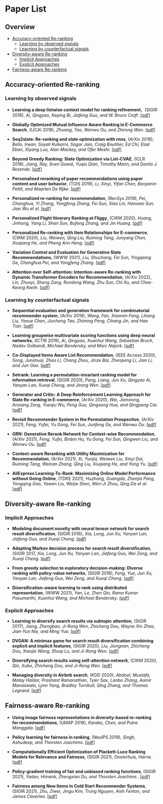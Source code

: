 # Paper List


## Overview
* [Accuracy-oriented Re-ranking](#accuracy-oriented-re-ranking)
    * [Learning by observed signals](#learning-by-observed-signals)
    * [Learning by counterfactual signals](#learning-by-counterfactual-signals)
* [Diversity-aware Re-ranking](#diversity-aware-re-ranking)
    * [Implicit Approaches](#implicit-approaches)
    * [Explicit Approaches](#explicit-approaches)
* [Fairness-aware Re-ranking](#fairness-aware-re-ranking)

## Accuracy-oriented Re-ranking
### Learning by observed signals

* __Learning a deep listwise context model for ranking refinement__，(SIGIR 2018), _Ai, Qingyao, Keping Bi, Jiafeng Guo, and W. Bruce Croft_. [[pdf]](https://dl.acm.org/doi/pdf/10.1145/3209978.3209985) 

* __Globally Optimized Mutual Influence Aware Ranking in E-Commerce Search__, (IJCAI 2018), _Zhuang, Tao, Wenwu Ou, and Zhirong Wan_. [[pdf]](https://www.ijcai.org/proceedings/2018/0518.pdf) 

* __Seq2slate: Re-ranking and slate optimization with rnns__, (ArXiv 2018), _Bello, Irwan, Sayali Kulkarni, Sagar Jain, Craig Boutilier, Ed Chi, Elad Eban, Xiyang Luo, Alan Mackey, and Ofer Meshi_. [[pdf]](https://arxiv.org/pdf/1810.02019.pdf) 

* __Beyond Greedy Ranking: Slate Optimization via List-CVAE__, (ICLR 2018), _Jiang, Ray, Sven Gowal, Yuqiu Qian, Timothy Mann, and Danilo J. Rezende_. [[pdf]](https://arxiv.org/pdf/1803.01682.pdf) 

* __Personalised reranking of paper recommendations using paper content and user behavior__, (TOIS 2019), _Li, Xinyi, Yifan Chen, Benjamin Pettit, and Maarten De Rijke_. [[pdf]](https://dl.acm.org/doi/pdf/10.1145/3312528?casa_token=8TYxtgF2MP0AAAAA:_PV20nMRTk6gSiQVC70AFWliFkYFK_Yrk0z--VZ3JC_CzqbwzHTJLVFeAagKWvvzVpMuhlY-2CxcFA) 

* __Personalized re-ranking for recommendation__, (RecSys 2019), _Pei, Changhua, Yi Zhang, Yongfeng Zhang, Fei Sun, Xiao Lin, Hanxiao Sun, Jian Wu et al_. [[pdf]](https://dl.acm.org/doi/pdf/10.1145/3298689.3347000?casa_token=YLgQvHaEfpUAAAAA:f_Z-mefy-ws_s0Vg_mZu-g6IEAA2I-VcsNFg56PPDf-jbU0Pl2WbaY7galB0N73WqjrqTr4KmZkUcw) 

* __Personalized Flight Itinerary Ranking at Fliggy__, (CIKM 2020), _Huang, Jinhong, Yang Li, Shan Sun, Bufeng Zhang, and Jin Huang_. [[pdf]](https://dl.acm.org/doi/pdf/10.1145/3340531.3412735?casa_token=N25_yCSF44kAAAAA:xC6XqmfkcQorZgNnip8hgDaUYFTOp_VOMKBgTSLXLjueFVu3kaax9m1LGCO9ZVgluOdf0To5CxLf7Q) 

* __Personalized Re-ranking with Item Relationships for E-commerce__, (CIKM 2020), _Liu, Weiwen, Qing Liu, Ruiming Tang, Junyang Chen, Xiuqiang He, and Pheng Ann Heng_. [[pdf]](https://dl.acm.org/doi/pdf/10.1145/3340531.3412332?casa_token=yHkSC9M-bpEAAAAA:_knfgZwDd9ZthI6k75nmqWLgjya6GEwHyvr2UoNSvejM2FItqYBk9JhOc8IWcyoojrgXZW69n2LdTQ) 


* __Variation Control and Evaluation for Generative Slate Recommendations__, (WWW 2021), _Liu, Shuchang, Fei Sun, Yingqiang Ge, Changhua Pei, and Yongfeng Zhang_. [[pdf]](https://dl.acm.org/doi/pdf/10.1145/3442381.3449864?casa_token=HDI6HLJpIX4AAAAA:mi0c7XsJb8uFz7QKCB6RGfB7mFM9D58UibMpj5FkuPqz6dzG3HIh4BpQTdVC9QJoUJsPx7CuiSXocw) 

* __Attention over Self-attention: Intention-aware Re-ranking with Dynamic Transformer Encoders for Recommendation__, (ArXiv 2022), _Lin, Zhuoyi, Sheng Zang, Rundong Wang, Zhu Sun, Chi Xu, and Chee-Keong Kwoh_. [[pdf]](https://arxiv.org/pdf/2201.05333.pdf) 

### Learning by counterfactual signals


* __Sequential evaluation and generation framework for combinatorial recommender system__, (ArXiv 2019), _Wang, Fan, Xiaomin Fang, Lihang Liu, Yaxue Chen, Jiucheng Tao, Zhiming Peng, Cihang Jin, and Hao Tian_. [[pdf]](https://arxiv.org/pdf/1902.00245.pdf?ref=https://githubhelp.com) 

* __Learning groupwise multivariate scoring functions using deep neural networks__, (ICTIR 2019), _Ai, Qingyao, Xuanhui Wang, Sebastian Bruch, Nadav Golbandi, Michael Bendersky, and Marc Najork_. [[pdf]](https://dl.acm.org/doi/pdf/10.1145/3341981.3344218) 

* __Co-Displayed Items Aware List Recommendation__, (IEEE Access 2020), _Song, Junshuai, Zhao Li, Chang Zhou, Jinze Bai, Zhenpeng Li, Jian Li, and Jun Gao_. [[pdf]](https://ieeexplore.ieee.org/stamp/stamp.jsp?arnumber=9052461) 

* __Setrank: Learning a permutation-invariant ranking model for information retrieval__, (SIGIR 2020), _Pang, Liang, Jun Xu, Qingyao Ai, Yanyan Lan, Xueqi Cheng, and Jirong Wen_. [[pdf]](https://dl.acm.org/doi/pdf/10.1145/3397271.3401104?casa_token=MZQmPBqZ-_0AAAAA:Ynip1qaF0b4fcSinCbfcJllBmpmIwjlspqzULUIIS2wXWFYl6l1w2fA31SXAol1-jZr6fPpO8TN7vw) 

* __Generator and Critic: A Deep Reinforcement Learning Approach for Slate Re-ranking in E-commerce__, (ArXiv 2020), _Wei, Jianxiong, Anxiang Zeng, Yueqiu Wu, Peng Guo, Qingsong Hua, and Qingpeng Cai_. [[pdf]](https://arxiv.org/pdf/2005.12206.pdf) 

* __Revisit Recommender System in the Permutation Prospective__, (ArXiv 2021), _Feng, Yufei, Yu Gong, Fei Sun, Junfeng Ge, and Wenwu Ou_. [[pdf]](https://arxiv.org/pdf/2102.12057.pdf) 

* __GRN: Generative Rerank Network for Context-wise Recommendation__, (ArXiv 2021), _Feng, Yufei, Binbin Hu, Yu Gong, Fei Sun, Qingwen Liu, and Wenwu Ou_. [[pdf]](https://arxiv.org/pdf/2104.00860.pdf) 


* __Context-aware Reranking with Utility Maximization for Recommendation__, (ArXiv 2021), _Xi, Yunjia, Weiwen Liu, Xinyi Dai, Ruiming Tang, Weinan Zhang, Qing Liu, Xiuqiang He, and Yong Yu_. [[pdf]](https://arxiv.org/pdf/2110.09059.pdf) 

* __AliExpress Learning-To-Rank: Maximizing Online Model Performance without Going Online__, (TDKE 2021), _Huzhang, Guangda, Zhenjia Pang, Yongqing Gao, Yawen Liu, Weijie Shen, Wen-Ji Zhou, Qing Da et al_. [[pdf]](https://ieeexplore.ieee.org/stamp/stamp.jsp?arnumber=9495161&casa_token=phJ-uT1T8TcAAAAA:8bSWyJtWjs9f55MIsUvmpM_cdTDR7aRg-gnG1TGf-II428XrkcN9NN6CszedtCtpkwkO_wgQyg&tag=1) 





## Diversity-aware Re-ranking

### Implicit Approaches

* __Modeling document novelty with neural tensor network for search result diversification__, (SIGIR 2016), _Xia, Long, Jun Xu, Yanyan Lan, Jiafeng Guo, and Xueqi Cheng_. [[pdf]](https://dl.acm.org/doi/pdf/10.1145/2911451.2911498?casa_token=1ER68Z_VUt8AAAAA:CoHIiuLTrXlDxHXB0Cwdlxz6VtJEpH4Iv7s2ASQ6g0n1WYsnnFz48m09wluLbBoAFeLw6E4zpcfx3g) 

* __Adapting Markov decision process for search result diversification__, (SIGIR 2017, _Xia, Long, Jun Xu, Yanyan Lan, Jiafeng Guo, Wei Zeng, and Xueqi Cheng_. [[pdf]](https://dl.acm.org/doi/pdf/10.1145/3077136.3080775?casa_token=D7p6_EICDocAAAAA:ySUupBBu2jcLjOiQAPfmNcE5eM9VfOX8ZJXLTI_RvM3ndDogAEG9A5KaAjGYv-L5WcvqjF5no8xc1g) 

* __From greedy selection to exploratory decision-making: Diverse ranking with policy-value networks__, (SIGIR 2018), _Feng, Yue, Jun Xu, Yanyan Lan, Jiafeng Guo, Wei Zeng, and Xueqi Cheng_. [[pdf]](https://dl.acm.org/doi/pdf/10.1145/3209978.3209979) 

* __Diversification-aware learning to rank using distributed representation__, (WWW 2021), _Yan, Le, Zhen Qin, Rama Kumar Pasumarthi, Xuanhui Wang, and Michael Bendersky_. [[pdf]](https://dl.acm.org/doi/pdf/10.1145/3442381.3449831?casa_token=AmDHmrD0SuIAAAAA:J17u8EChXpVYpkm7JOcd71l15B2LlJQnzIY5DduV0GOh4btiHnAwytp1tqQBx_5IPWzoKmbi4ekwNA) 

### Explicit Approaches

* __Learning to diversify search results via subtopic attention__, (SIGIR 2017), _Jiang, Zhengbao, Ji-Rong Wen, Zhicheng Dou, Wayne Xin Zhao, Jian-Yun Nie, and Ming Yue_. [[pdf]](https://dl.acm.org/doi/pdf/10.1145/3077136.3080805?casa_token=dq9HBxnzzkoAAAAA:4PvJ2d9U6lvIW2sLWdBHMcOazy-k1_e_bMHzHm0YN7EgDBk0IT5EGIFWWjfx8Ifojs8SOaiSch2FLA) 


* __DVGAN: A minimax game for search result diversification combining explicit and implicit features__, (SIGIR 2020), _Liu, Jiongnan, Zhicheng Dou, Xiaojie Wang, Shuqi Lu, and Ji-Rong Wen_. [[pdf]](https://dl.acm.org/doi/pdf/10.1145/3397271.3401084?casa_token=tVKJs-6Fc8QAAAAA:Z98BPi8rWTPp8_Ton_JX969bw5ZhQd4o6wXvmO3aSc4uAacosQs-N4OsWvgj9KrkmU7UWCnNiStTMw) 

* __Diversifying search results using self-attention network__, (CIKM 2020), _Qin, Xubo, Zhicheng Dou, and Ji-Rong Wen_. [[pdf]](https://dl.acm.org/doi/pdf/10.1145/3340531.3411914?casa_token=lpyMjM-ZjaYAAAAA:3n2qeg_edGNimO84OXgHA4ya3R1MxqwOxYE1tnX5xlDL7hlKDawYtXbM8XXfbA4Ks_qstAs5KMImVQ) 

* __Managing diversity in Airbnb search__, (KDD 2020), _Abdool, Mustafa, Malay Haldar, Prashant Ramanathan, Tyler Sax, Lanbo Zhang, Aamir Manaswala, Lynn Yang, Bradley Turnbull, Qing Zhang, and Thomas Legrand_. [[pdf]](https://dl.acm.org/doi/pdf/10.1145/3394486.3403345?casa_token=-pdIr0hXuEkAAAAA:KhXY8JME8_FYIXNUFZFWtrEmvD_QiAMpYvltwJ9aXMGJXTNevh1DjYRyj7ZigFiaOph8kIhb8egwCQ) 

## Fairness-aware Re-ranking


* __Using image fairness representations in diversity-based re-ranking for recommendations__, (UMAP 2018), _Karako, Chen, and Putra Manggala_. [[pdf]](https://dl.acm.org/doi/pdf/10.1145/3213586.3226206?casa_token=zwlfoyDpOs0AAAAA:umTNePRI3Pmb5gEgulHg5OSa3ewnIU9PCduxiGSqS2rMxOijBXRKnR7lm0rXW-8crr70iMJYFWqkvw) 

* __Policy learning for fairness in ranking__, (NeuIPS 2019), _Singh, Ashudeep, and Thorsten Joachims_. [[pdf]](https://proceedings.neurips.cc/paper/2019/file/9e82757e9a1c12cb710ad680db11f6f1-Paper.pdf) 

* __Computationally Efficient Optimization of Plackett-Luce Ranking Models for Relevance and Fairness__, (SIGIR 2021), _Oosterhuis, Harrie_. [[pdf]](https://dl.acm.org/doi/pdf/10.1145/3404835.3462830) 

* __Policy-gradient training of fair and unbiased ranking functions__, (SIGIR 2021), _Yadav, Himank, Zhengxiao Du, and Thorsten Joachims._. [[pdf]](https://dl.acm.org/doi/pdf/10.1145/3404835.3462953?casa_token=kYWENGXPn2wAAAAA:rU1HQPzZSr7K7u_vkmS1Z7hJLAJA3tNH6qJDzeoomBivUQeHHx-dsjrT943ruovRvCbu29Q4DYR6uw) 

* __Fairness among New Items in Cold Start Recommender Systems__, (SIGIR 2021), _Zhu, Ziwei, Jingu Kim, Trung Nguyen, Aish Fenton, and James Caverlee_. [[pdf]](https://dl.acm.org/doi/pdf/10.1145/3404835.3462948?casa_token=j5_fJQeOkLgAAAAA:oTx_4VpeJ0ICNiy5UDBc2QD0YrJjzal21-aM6RmzoiuBSaA51IQ3oWeyRJnMfAs3eqvcOOYF0s3YQA) 

